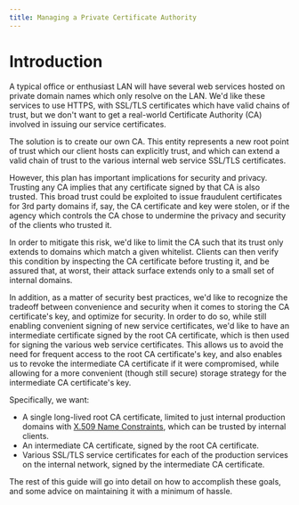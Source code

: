```yaml
---
title: Managing a Private Certificate Authority
---
```


# Introduction
A typical office or enthusiast LAN will have several web services hosted on private domain names which only resolve on the LAN.  We'd like these services to use HTTPS, with SSL/TLS certificates which have valid chains of trust, but we don't want to get a real-world Certificate Authority (CA) involved in issuing our service certificates.

The solution is to create our own CA.  This entity represents a new root point of trust which our client hosts can explicitly trust, and which can extend a valid chain of trust to the various internal web service SSL/TLS certificates.

However, this plan has important implications for security and privacy.  Trusting any CA implies that any certificate signed by that CA is also trusted.  This broad trust could be exploited to issue fraudulent certificates for 3rd party domains if, say, the CA certificate and key were stolen, or if the agency which controls the CA chose to undermine the privacy and security of the clients who trusted it.

In order to mitigate this risk, we'd like to limit the CA such that its trust only extends to domains which match a given whitelist.  Clients can then verify this condition by inspecting the CA certificate before trusting it, and be assured that, at worst, their attack surface extends only to a small set of internal domains.

In addition, as a matter of security best practices, we'd like to recognize the tradeoff between convenience and security when it comes to storing the CA certificate's key, and optimize for security.  In order to do so, while still enabling convenient signing of new service certificates, we'd like to have an intermediate certificate signed by the root CA certificate, which is then used for signing the various web service certificates.  This allows us to avoid the need for frequent access to the root CA certificate's key, and also enables us to revoke the intermediate CA certificate if it were compromised, while allowing for a more convenient (though still secure) storage strategy for the intermediate CA certificate's key.

Specifically, we want:
- A single long-lived root CA certificate, limited to just internal production domains with [X.509 Name Constraints](https://tools.ietf.org/html/rfc5280#section-4.2.1.10), which can be trusted by internal clients.
- An intermediate CA certificate, signed by the root CA certificate.
- Various SSL/TLS service certificates for each of the production services on the internal network, signed by the intermediate CA certificate.

The rest of this guide will go into detail on how to accomplish these goals, and some advice on maintaining it with a minimum of hassle.
